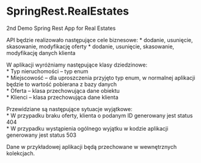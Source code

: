 # SpringRest.RealEstates
2nd Demo Spring Rest App for Real Estates 

API będzie realizowało następujące cele biznesowe:
	* 
dodanie, usunięcie, skasowanie, modyfikację oferty
	* 
dodanie, usunięcie, skasowanie, modyfikację danych klienta


W aplikacji wyróżniamy następujące klasy dziedzinowe:  
	* 
Typ nieruchomości – typ enum  
	* 
Miejscowość – dla uproszczenia przyjęto typ enum, w normalnej aplikacji będzie to wartość pobierana z bazy danych  
	* 
Oferta – klasa przechowująca dane obiektu  
	* 
Klienci – klasa przechowująca dane klienta  


Przewidziane są następujące sytuacje wyjątkowe:  
	* 
W przypadku braku oferty, klienta o podanym ID generowany jest status 404  
	* 
W przypadku wystąpienia ogólnego wyjątku w kodzie aplikacji generowany jest status 503  


Dane w przykładowej aplikacji będą przechowane w wewnętrznych kolekcjach.
